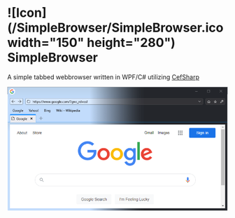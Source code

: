 # ![Icon](/SimpleBrowser/SimpleBrowser.ico width="150" height="280") SimpleBrowser

A simple tabbed webbrowser written in WPF/C# utilizing [CefSharp](https://github.com/cefsharp/CefSharp)

![Screenshot](/Screenshot.png)
